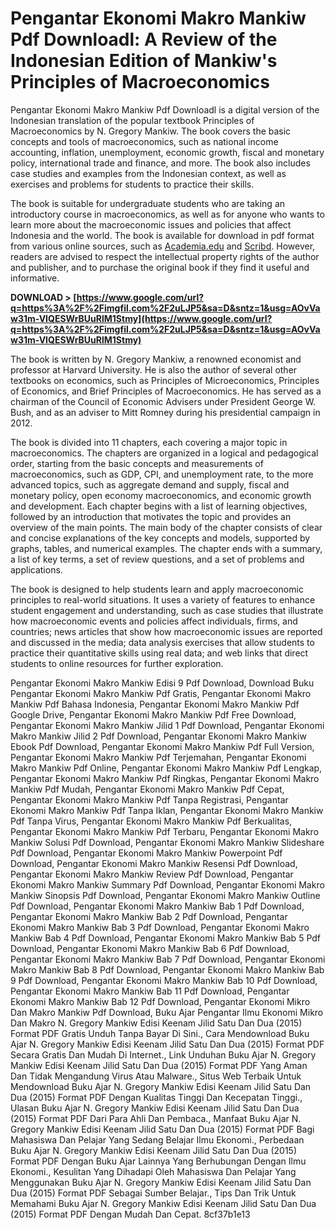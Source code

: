 # Pengantar Ekonomi Makro Mankiw Pdf Downloadl: A Review of the Indonesian Edition of Mankiw's Principles of Macroeconomics
 
Pengantar Ekonomi Makro Mankiw Pdf Downloadl is a digital version of the Indonesian translation of the popular textbook Principles of Macroeconomics by N. Gregory Mankiw. The book covers the basic concepts and tools of macroeconomics, such as national income accounting, inflation, unemployment, economic growth, fiscal and monetary policy, international trade and finance, and more. The book also includes case studies and examples from the Indonesian context, as well as exercises and problems for students to practice their skills.
 
The book is suitable for undergraduate students who are taking an introductory course in macroeconomics, as well as for anyone who wants to learn more about the macroeconomic issues and policies that affect Indonesia and the world. The book is available for download in pdf format from various online sources, such as [Academia.edu](https://www.academia.edu/38260240/Pengantar_Ekonomi_Makro_Mankiw) and [Scribd](https://www.scribd.com/document/390599717/Pengantar-Ekonomi-Makro-Mankiw). However, readers are advised to respect the intellectual property rights of the author and publisher, and to purchase the original book if they find it useful and informative.
 
**DOWNLOAD &gt; [https://www.google.com/url?q=https%3A%2F%2Fimgfil.com%2F2uLJP5&sa=D&sntz=1&usg=AOvVaw31m-VIQESWrBUuRlM1Stmy](https://www.google.com/url?q=https%3A%2F%2Fimgfil.com%2F2uLJP5&sa=D&sntz=1&usg=AOvVaw31m-VIQESWrBUuRlM1Stmy)**


  
The book is written by N. Gregory Mankiw, a renowned economist and professor at Harvard University. He is also the author of several other textbooks on economics, such as Principles of Microeconomics, Principles of Economics, and Brief Principles of Macroeconomics. He has served as a chairman of the Council of Economic Advisers under President George W. Bush, and as an adviser to Mitt Romney during his presidential campaign in 2012.
 
The book is divided into 11 chapters, each covering a major topic in macroeconomics. The chapters are organized in a logical and pedagogical order, starting from the basic concepts and measurements of macroeconomics, such as GDP, CPI, and unemployment rate, to the more advanced topics, such as aggregate demand and supply, fiscal and monetary policy, open economy macroeconomics, and economic growth and development. Each chapter begins with a list of learning objectives, followed by an introduction that motivates the topic and provides an overview of the main points. The main body of the chapter consists of clear and concise explanations of the key concepts and models, supported by graphs, tables, and numerical examples. The chapter ends with a summary, a list of key terms, a set of review questions, and a set of problems and applications.
 
The book is designed to help students learn and apply macroeconomic principles to real-world situations. It uses a variety of features to enhance student engagement and understanding, such as case studies that illustrate how macroeconomic events and policies affect individuals, firms, and countries; news articles that show how macroeconomic issues are reported and discussed in the media; data analysis exercises that allow students to practice their quantitative skills using real data; and web links that direct students to online resources for further exploration.
 
Pengantar Ekonomi Makro Mankiw Edisi 9 Pdf Download,  Download Buku Pengantar Ekonomi Makro Mankiw Pdf Gratis,  Pengantar Ekonomi Makro Mankiw Pdf Bahasa Indonesia,  Pengantar Ekonomi Makro Mankiw Pdf Google Drive,  Pengantar Ekonomi Makro Mankiw Pdf Free Download,  Pengantar Ekonomi Makro Mankiw Jilid 1 Pdf Download,  Pengantar Ekonomi Makro Mankiw Jilid 2 Pdf Download,  Pengantar Ekonomi Makro Mankiw Ebook Pdf Download,  Pengantar Ekonomi Makro Mankiw Pdf Full Version,  Pengantar Ekonomi Makro Mankiw Pdf Terjemahan,  Pengantar Ekonomi Makro Mankiw Pdf Online,  Pengantar Ekonomi Makro Mankiw Pdf Lengkap,  Pengantar Ekonomi Makro Mankiw Pdf Ringkas,  Pengantar Ekonomi Makro Mankiw Pdf Mudah,  Pengantar Ekonomi Makro Mankiw Pdf Cepat,  Pengantar Ekonomi Makro Mankiw Pdf Tanpa Registrasi,  Pengantar Ekonomi Makro Mankiw Pdf Tanpa Iklan,  Pengantar Ekonomi Makro Mankiw Pdf Tanpa Virus,  Pengantar Ekonomi Makro Mankiw Pdf Berkualitas,  Pengantar Ekonomi Makro Mankiw Pdf Terbaru,  Pengantar Ekonomi Makro Mankiw Solusi Pdf Download,  Pengantar Ekonomi Makro Mankiw Slideshare Pdf Download,  Pengantar Ekonomi Makro Mankiw Powerpoint Pdf Download,  Pengantar Ekonomi Makro Mankiw Resensi Pdf Download,  Pengantar Ekonomi Makro Mankiw Review Pdf Download,  Pengantar Ekonomi Makro Mankiw Summary Pdf Download,  Pengantar Ekonomi Makro Mankiw Sinopsis Pdf Download,  Pengantar Ekonomi Makro Mankiw Outline Pdf Download,  Pengantar Ekonomi Makro Mankiw Bab 1 Pdf Download,  Pengantar Ekonomi Makro Mankiw Bab 2 Pdf Download,  Pengantar Ekonomi Makro Mankiw Bab 3 Pdf Download,  Pengantar Ekonomi Makro Mankiw Bab 4 Pdf Download,  Pengantar Ekonomi Makro Mankiw Bab 5 Pdf Download,  Pengantar Ekonomi Makro Mankiw Bab 6 Pdf Download,  Pengantar Ekonomi Makro Mankiw Bab 7 Pdf Download,  Pengantar Ekonomi Makro Mankiw Bab 8 Pdf Download,  Pengantar Ekonomi Makro Mankiw Bab 9 Pdf Download,  Pengantar Ekonomi Makro Mankiw Bab 10 Pdf Download,  Pengantar Ekonomi Makro Mankiw Bab 11 Pdf Download,  Pengantar Ekonomi Makro Mankiw Bab 12 Pdf Download,  Pengantar Ekonomi Mikro Dan Makro Mankiw Pdf Download,  Buku Ajar Pengantar Ilmu Ekonomi Mikro Dan Makro N. Gregory Mankiw Edisi Keenam Jilid Satu Dan Dua (2015) Format PDF Gratis Unduh Tanpa Bayar Di Sini.,  Cara Mendownload Buku Ajar N. Gregory Mankiw Edisi Keenam Jilid Satu Dan Dua (2015) Format PDF Secara Gratis Dan Mudah Di Internet.,  Link Unduhan Buku Ajar N. Gregory Mankiw Edisi Keenam Jilid Satu Dan Dua (2015) Format PDF Yang Aman Dan Tidak Mengandung Virus Atau Malware.,  Situs Web Terbaik Untuk Mendownload Buku Ajar N. Gregory Mankiw Edisi Keenam Jilid Satu Dan Dua (2015) Format PDF Dengan Kualitas Tinggi Dan Kecepatan Tinggi.,  Ulasan Buku Ajar N. Gregory Mankiw Edisi Keenam Jilid Satu Dan Dua (2015) Format PDF Dari Para Ahli Dan Pembaca.,  Manfaat Buku Ajar N. Gregory Mankiw Edisi Keenam Jilid Satu Dan Dua (2015) Format PDF Bagi Mahasiswa Dan Pelajar Yang Sedang Belajar Ilmu Ekonomi.,  Perbedaan Buku Ajar N. Gregory Mankiw Edisi Keenam Jilid Satu Dan Dua (2015) Format PDF Dengan Buku Ajar Lainnya Yang Berhubungan Dengan Ilmu Ekonomi.,  Kesulitan Yang Dihadapi Oleh Mahasiswa Dan Pelajar Yang Menggunakan Buku Ajar N. Gregory Mankiw Edisi Keenam Jilid Satu Dan Dua (2015) Format PDF Sebagai Sumber Belajar.,  Tips Dan Trik Untuk Memahami Buku Ajar N. Gregory Mankiw Edisi Keenam Jilid Satu Dan Dua (2015) Format PDF Dengan Mudah Dan Cepat.
 8cf37b1e13
 
